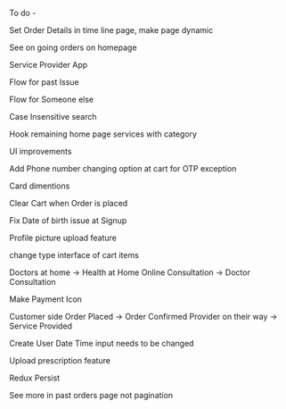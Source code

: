 To do -

Set Order Details in time line page, make page dynamic

See on going orders on homepage

Service Provider App

Flow for past Issue

Flow for Someone else

Case Insensitive search

Hook remaining home page services with category

UI improvements

Add Phone number changing option at cart for OTP exception

Card dimentions

Clear Cart when Order is placed

Fix Date of birth issue at Signup

Profile picture upload feature

change type interface of cart items

Doctors at home -> Health at Home
Online Consultation -> Doctor Consultation

Make Payment Icon

Customer side
Order Placed -> Order Confirmed
Provider on their way -> Service Provided

Create User Date Time input needs to be changed

Upload prescription feature

Redux Persist

See more in past orders page not pagination
